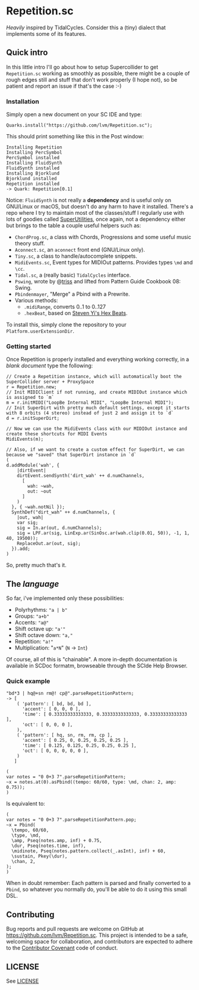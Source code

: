 # Repetition.sc

*Heavily* inspired by TidalCycles. Consider this a (tiny) dialect that implements some of its features.

## Quick intro

In this little intro I'll go about how to setup Supercollider to get `Repetition.sc` working as smoothly as possible, there might be a couple of rough edges still and stuff that don't work properly (I hope not), so be patient and report an issue if that's the case :-)

### Installation

Simply open a new document on your SC IDE and type:

    Quarks.install("https://github.com/lvm/Repetition.sc");

This should print something like this in the Post window:

    Installing Repetition
    Installing PercSymbol
    PercSymbol installed
    Installing FluidSynth
    FluidSynth installed
    Installing Bjorklund
    Bjorklund installed
    Repetition installed
    -> Quark: Repetition[0.1]


Notice: `FluidSynth` is not really a **dependency** and is useful only on GNU/Linux or macOS, but doesn't do any harm to have it installed.
There's a repo where I try to maintain most of the classes/stuff I regularly use with lots of goodies called [SuperUtilities](https://github.com/lvm/SuperUtilities/), once again, not a dependency either but brings to the table a couple useful helpers such as:

* `ChordProg.sc`, a class with Chords, Progressions and some useful music theory stuff.
* `Aconnect.sc`, an `aconnect` front end (GNU/Linux only).
* `Tiny.sc`, a class to handle/autocomplete snippets.
* `MidiEvents.sc`, Event types for MIDIOut patterns. Provides types `\md` and `\cc`.
* `Tidal.sc`, a (really basic) `TidalCycles` interface.
* `Pswing`, wrote by @[triss](https://github.com/triss/LiveCollider/blob/dev/patterns/classes/Pswing.sc) and lifted from Pattern Guide Cookbook 08: Swing.
* `Pbindenmayer`, "Merge" a Pbind with a Prewrite.
* Various methods:
  * `.midiRange`, converts 0..1 to 0..127
  * `.hexBeat`, based on [Steven Yi's Hex Beats](http://kunstmusik.com/2017/10/20/hex-beats/).

To install this, simply clone the repository to your `Platform.userExtensionDir`.

### Getting started

Once Repetition is properly installed and everything working correctly, in a _blank document_ type the following:

    // Create a Repetition instance, which will automatically boot the SuperCollider server + ProxySpace
    r = Repetition.new;
    // Init MIDIClient if not running, and create MIDIOut instance which is assigned to `m`
    m = r.initMIDI("LoopBe Internal MIDI", "LoopBe Internal MIDI");
    // Init SuperDirt with pretty much default settings, except it starts with 8 orbits (4 stereo) instead of just 2 and assign it to `d`
    d = r.initSuperDirt;

    // Now we can use the MidiEvents class with our MIDIOut instance and create these shortcuts for MIDI Events
    MidiEvents(m);

    // Also, if we want to create a custom effect for SuperDirt, we can because we "saved" that SuperDirt instance in `d`
    (
    d.addModule('wah', {
        |dirtEvent|
        dirtEvent.sendSynth('dirt_wah' ++ d.numChannels,
          [
            wah: ~wah,
            out: ~out
          ]
        )
      }, { ~wah.notNil });
      SynthDef("dirt_wah" ++ d.numChannels, {
        |out, wah|
        var sig;
        sig = In.ar(out, d.numChannels);
        sig = LPF.ar(sig, LinExp.ar(SinOsc.ar(wah.clip(0.01, 50)), -1, 1, 40, 19500));
        ReplaceOut.ar(out, sig);
      }).add;
    )


So, pretty much that's it.

## The *language*

So far, i've implemented only these possibilities:

* Polyrhythms: `"a | b"`
* Groups: `"a+b"`
* Accents: `"a@"`
* Shift octave up: `"a'"`
* Shift octave down: `"a,"`
* Repetition: `"a!"`
* Multiplication: "`a*N`" (`N` -> `Int`)

Of course, all of this is "chainable".
A more in-depth documentation is available in SCDoc formatm, browseable through the SCIde Help Browser.

### Quick example

```
"bd*3 | hq@+sn rm@! cp@".parseRepetitionPattern;
-> [
    ( 'pattern': [ bd, bd, bd ],
      'accent': [ 0, 0, 0 ],
      'time': [ 0.33333333333333, 0.33333333333333, 0.33333333333333 ],
      'oct': [ 0, 0, 0 ],
    ),
    ( 'pattern': [ hq, sn, rm, rm, cp ],
      'accent': [ 0.25, 0, 0.25, 0.25, 0.25 ],
      'time': [ 0.125, 0.125, 0.25, 0.25, 0.25 ],
      'oct': [ 0, 0, 0, 0, 0 ],
    )
   ]
```

```
(
var notes = "0 0+3 7".parseRepetitionPattern;
~x = notes.at(0).asPbind((tempo: 60/60, type: \md, chan: 2, amp: 0.75));
)
```

Is equivalent to:

```
(
var notes = "0 0+3 7".parseRepetitionPattern.pop;
~x = Pbind(
  \tempo, 60/60,
  \type, \md,
  \amp, Pseq(notes.amp, inf) + 0.75,
  \dur, Pseq(notes.time, inf),
  \midinote, Pseq(notes.pattern.collect(_.asInt), inf) + 60,
  \sustain, Pkey(\dur),
  \chan, 2,
);
)
```

When in doubt remember: Each pattern is parsed and finally converted to a `Pbind`, so whatever you normally do, you'll be able to do it using this small DSL.


## Contributing

Bug reports and pull requests are welcome on GitHub at https://github.com/lvm/Repetition.sc. This project is intended to be a safe, welcoming space for collaboration, and contributors are expected to adhere to the [Contributor Covenant](http://contributor-covenant.org) code of conduct.

## LICENSE

See [LICENSE](LICENSE)
